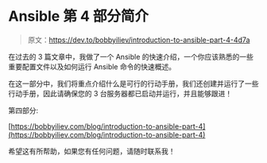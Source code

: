 # Ansible 第 4 部分简介

> 原文：<https://dev.to/bobbyiliev/introduction-to-ansible-part-4-4d7a>

在过去的 3 篇文章中，我做了一个 Ansible 的快速介绍，一个你应该熟悉的一些重要配置文件以及如何运行 Ansible 命令的快速概述。

在这一部分中，我们将重点介绍什么是可行的行动手册，我们还创建并运行了一些行动手册，因此请确保您的 3 台服务器都已启动并运行，并且能够跟进！

第四部分:

[https://bobbyiliev.com/blog/introduction-to-ansible-part-4](https://bobbyiliev.com/blog/introduction-to-ansible-part-4)

希望这有所帮助，如果您有任何问题，请随时联系我！